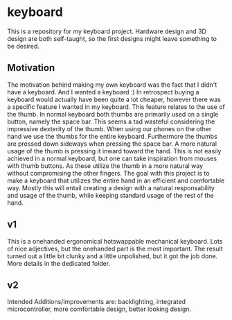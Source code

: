 # keyboard
This is a repository for my keyboard project. Hardware design and 3D design are both self-taught, so the first designs might leave something to be desired.

## Motivation
The motivation behind making my own keyboard was the fact that I didn't have a keyboard. And I wanted a keyboard :) In retrospect buying a keyboard would actually have been quite a lot cheaper, however there was a specific feature I wanted in my keyboard. This feature relates to the use of the thumb. In normal keyboard both thumbs are primarily used on a single button, namely the space bar. This seems a tad wasteful considering the impressive dexterity of the thumb. When using our phones on the other hand we use the thumbs for the entire keyboard. Furthermore the thumbs are pressed down sideways when pressing the space bar. A more natural usage of the thumb is pressing it inward toward the hand. This is not easily achieved in a normal keyboard, but one can take inspiration from mouses with thumb buttons. As these utilize the thumb in a more natural way without compromising the other fingers. The goal with this project is to make a keyboard that utilizes the entire hand in an efficient and comfortable way. Mostly this will entail creating a design with a natural responsability and usage of the thumb, while keeping standard usage of the rest of the hand.

## v1
This is a onehanded ergonomical hotswappable mechanical keyboard. Lots of nice adjectives, but the onehanded part is the most important. The result turned out a little bit clunky and a little unpolished, but it got the job done. More details in the dedicated folder.

## v2
Intended Additions/improvements are: backlighting, integrated microcontroller, more comfortable design, better looking design.
